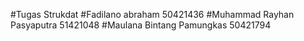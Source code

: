 #Tugas Strukdat
#Fadilano abraham 50421436
#Muhammad Rayhan Pasyaputra 51421048
#Maulana Bintang Pamungkas 50421794

